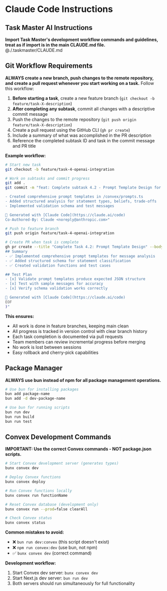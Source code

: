 # Claude Code Instructions

## Task Master AI Instructions

**Import Task Master's development workflow commands and guidelines, treat as if import is in the main CLAUDE.md file.**
@./.taskmaster/CLAUDE.md

## Git Workflow Requirements

**ALWAYS create a new branch, push changes to the remote repository, and create a pull request whenever you start working on a task.** Follow this workflow:

1. **Before starting a task**, create a new feature branch (`git checkout -b feature/task-X-description`)
2. **After completing any subtask**, commit all changes with a descriptive commit message
3. Push the changes to the remote repository (`git push origin feature/task-X-description`)
4. Create a pull request using the GitHub CLI (`gh pr create`)
5. Include a summary of what was accomplished in the PR description
6. Reference the completed subtask ID and task in the commit message and PR title

**Example workflow:**

```bash
# Start new task
git checkout -b feature/task-4-openai-integration

# Work on subtasks and commit progress
git add .
git commit -m "feat: Complete subtask 4.2 - Prompt Template Design for Message Analysis

- Created comprehensive prompt templates in /convex/prompts.ts
- Added structured analysis for statement types, beliefs, trade-offs
- Implemented validation schema and test messages

🤖 Generated with [Claude Code](https://claude.ai/code)
Co-Authored-By: Claude <noreply@anthropic.com>"

# Push to feature branch
git push origin feature/task-4-openai-integration

# Create PR when task is complete
gh pr create --title "Complete Task 4.2: Prompt Template Design" --body "$(cat <<'EOF'
## Summary
- ✅ Implemented comprehensive prompt templates for message analysis
- ✅ Added structured schema for statement classification
- ✅ Created validation functions and test cases

## Test Plan
- [x] Validate prompt templates produce expected JSON structure
- [x] Test with sample messages for accuracy
- [x] Verify schema validation works correctly

🤖 Generated with [Claude Code](https://claude.ai/code)
EOF
)"
```

**This ensures:**

- All work is done in feature branches, keeping main clean
- All progress is tracked in version control with clear branch history
- Each task completion is documented via pull requests
- Team members can review incremental progress before merging
- No work is lost between sessions
- Easy rollback and cherry-pick capabilities

## Package Manager

**ALWAYS use bun instead of npm for all package management operations.**

```bash
# Use bun for installing packages
bun add package-name
bun add -d dev-package-name

# Use bun for running scripts
bun run dev
bun run build
bun run test
```

## Convex Development Commands

**IMPORTANT: Use the correct Convex commands - NOT package.json scripts.**

```bash
# Start Convex development server (generates types)
bunx convex dev

# Deploy Convex functions
bunx convex deploy

# Run Convex functions locally
bunx convex run functionName

# Reset Convex database (development only)
bunx convex run --prod=false clearAll

# Check Convex status
bunx convex status
```

**Common mistakes to avoid:**

- ❌ `bun run dev:convex` (this script doesn't exist)
- ❌ `npm run convex:dev` (use bun, not npm)
- ✅ `bunx convex dev` (correct command)

**Development workflow:**

1. Start Convex dev server: `bunx convex dev`
2. Start Next.js dev server: `bun run dev`
3. Both servers should run simultaneously for full functionality
